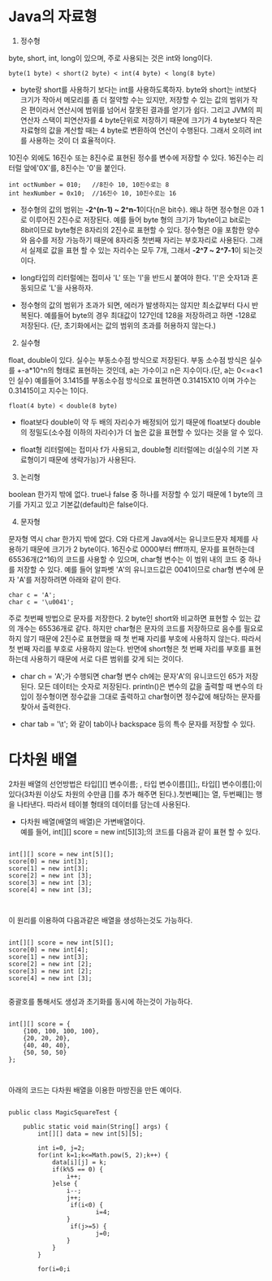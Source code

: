 # Java의 자료형
1.  정수형

byte, short, int, long이 있으며, 주로 사용되는 것은 int와 long이다.

    byte(1 byte) < short(2 byte) < int(4 byte) < long(8 byte)

* byte랑 short를 사용하기 보다는 int를 사용하도록하자. byte와 short는 int보다 크기가 작아서 메모리를 좀 더 절약할 수는 있지만, 저장할 수 있는 값의 범위가 작은 편이라서 연산시에 범위를 넘어서 잘못된 결과를 얻기가 쉽다. 그리고 JVM의 피연산자 스택이 피연산자를 4 byte단위로 저장하기 때문에 크기가 4 byte보다 작은 자료형의 값을 계산할 때는 4 byte로 변환하여 연산이 수행된다. 그래서 오히려 int를 사용하는 것이 더 효율적이다.

10진수 외에도 16진수 또는 8진수로 표현된 정수를 변수에 저장할 수 있다. 16진수는 리터럴 앞에'0X'를, 8진수는 '0'을 붙인다.   

    int octNumber = 010;   //8진수 10, 10진수로는 8
    int hexNumber = 0x10;  //16진수 10, 10진수로는 16

* 정수형의 값의 범위는 **-2^(n-1) ~ 2^n-1**이다(n은 bit수). 왜냐 하면 정수형은 0과 1로 이루어진 2진수로 저장된다. 예를 들어 byte 형의 크기가 1byte이고 bit로는 8bit이므로 byte형은 8자리의 2진수로 표현할 수 있다. 정수형은 0을 포함한 양수와 음수를 저장 가능하기 때문에 8자리중 첫번째 자리는 부호자리로 사용된다. 그래서 실제로 값을 표현 할 수 있는 자리수는 모두 7개, 그래서 **-2^7 ~ 2^7-1**이 되는것이다.   

* long타입의 리터럴에는 접미사 'L' 또는 'l'을 반드시 붙여야 한다. 'l'은 숫자1과 혼동되므로 'L'을 사용하자.

* 정수형의 값의 범위가 초과가 되면, 에러가 발생하지는 않지만 최소값부터 다시 반복된다. 예를들어 byte의 경우 최대값이 127인데 128을 저장하려고 하면 -128로 저장된다. (단, 초기화에서는 값의 범위의 초과를 허용하지 않는다.)

2. 실수형

float, double이 있다. 실수는 부동소수점 방식으로 저장된다. 부동 소수점 방식은 실수를 +-a*10^n의 형태로 표현하는 것인데, a는 가수이고 n은 지수이다.(단, a는 0<=a<1인 실수) 예를들어 3.1415를 부동소수점 방식으로 표현하면 0.31415X10 이며 가수는 0.31415이고 지수는 1이다.

    float(4 byte) < double(8 byte)

* float보다 double이 약 두 배의 자리수가 배정되어 있기 때문에 float보다 double의 정밀도(소수점 이하의 자리수)가 더 높은 값을 표현할 수 있다는 것을 알 수 있다.

* float형 리터럴에는 접미사 f가 사용되고, double형 리터럴에는 d(실수의 기본 자료형이기 때문에 생략가능)가 사용된다.

3. 논리형

boolean 한가지 밖에 없다. true나 false 중 하나를 저장할 수 있기 때문에 1 byte의 크기를 가지고 있고 기본값(default)은 false이다.

4. 문자형

문자형 역시 char 한가지 밖에 없다. C와 다르게 Java에서는 유니코드문자 체제를 사용하기 때문에 크기가 2 byte이다. 16진수로 0000부터 ffff까지, 문자를 표현하는데 65536개(2^16)의 코드를 사용할 수 있으며, char형 변수는 이 범위 내의 코드 중 하나를 저장할 수 있다. 예를 들어 알파벳 'A'의 유니코드값은 0041이므로 char형 변수에 문자 'A'를 저장하려면 아래와 같이 한다.

    char c = 'A';
    char c = '\u0041';

주로 첫번째 방법으로 문자를 저장한다. 2 byte인 short와 비교하면 표현할 수 있는 값의 개수는 65536개로 같다. 하지만 char형은 문자의 코드를 저장하므로 음수를 필요로 하지 않기 때문에 2진수로 표현했을 때 첫 번째 자리를 부호에 사용하지 않는다. 따라서 첫 번째 자리를 부호로 사용하지 않는다. 반면에 short형은 첫 번째 자리를 부호를 표현하는데 사용하기 때문에 서로 다른 범위를 갖게 되는 것이다.

* char ch = 'A';가 수행되면 char형 변수 ch에는 문자'A'의 유니코드인 65가 저장된다. 모든 데이터는 숫자로 저장된다. println()은 변수의 값을 출력할 때 변수의 타입이 정수형이면 정수값을 그대로 출력하고 char형이면 정수값에 해당하는 문자를 찾아서 출력한다.

* char tab = '\t'; 와 같이 tab이나 backspace 등의 특수 문자를 저장할 수 있다.

# 다차원 배열
2차원 배열의 선언방법은 타입[][] 변수이름; , 타입 변수이름[][];, 타입[] 변수이름[];이 있다(3차원 이상도 차원의 수만큼 []를 추가 해주면 된다.).첫번째[]는 열, 두번째[]는 행을 나타낸다. 따라서 테이블 형태의 데이터를 담는데 사용된다.

* 다차원 배열(배열의 배열)은 가변배열이다.   
예를 들어, int[][] score = new int[5][3];의 코드를 다음과 같이 표현 할 수 있다.
<pre>
<code>
int[][] score = new int[5][];
score[0] = new int[3];
score[1] = new int[3];
score[2] = new int [3];
score[3] = new int [3];
score[4] = new int [3];
</pre>
</code>
이 원리를 이용하여 다음과같은 배열을 생성하는것도 가능하다.
<pre>
<code>
int[][] score = new int[5][];
score[0] = new int[4];
score[1] = new int[3];
score[2] = new int [2];
score[3] = new int [2];
score[4] = new int [3];
</pre>
</code>
중괄호를 통해서도 생성과 초기화를 동시에 하는것이 가능하다.
<pre>
<code>
int[][] score = {
    {100, 100, 100, 100},
    {20, 20, 20},
    {40, 40, 40},
    {50, 50, 50}
};
</pre>
</code>

아래의 코드는 다차원 배열을 이용한 마방진을 만든 예이다.
<pre>
<code>
public class MagicSquareTest {

	public static void main(String[] args) {
		int[][] data = new int[5][5];
		
		int i=0, j=2;
		for(int k=1;k<=Math.pow(5, 2);k++) {
			data[i][j] = k;
			if(k%5 == 0) {
				i++;
			}else {
				i--;
				j++;
				 if(i<0) {
						i=4;
				}
				 if(j>=5) {
						j=0;
				}
			}
		}
		
		for(i=0;i<data.length;i++) {
			for(j=0;j<data[i].length;j++) {
				System.out.printf("%2d ",data[i][j]);
			}
			System.out.println();
		}
	}
}
</pre>
</code>
